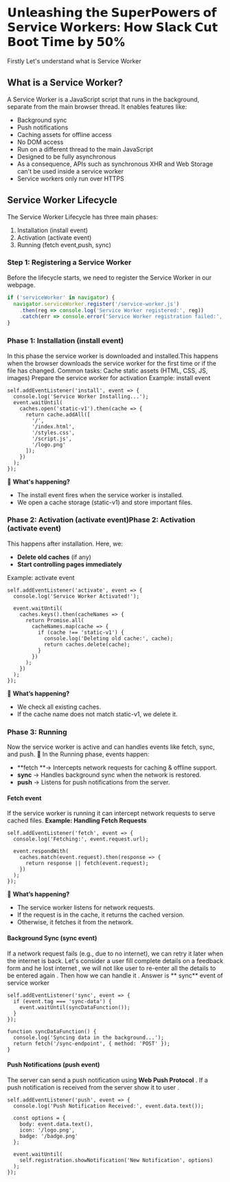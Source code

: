 # 𝗨𝗻𝗹𝗲𝗮𝘀𝗵𝗶𝗻𝗴 𝘁𝗵𝗲 𝗦𝘂𝗽𝗲𝗿𝗣𝗼𝘄𝗲𝗿𝘀 𝗼𝗳 𝗦𝗲𝗿𝘃𝗶𝗰𝗲 𝗪𝗼𝗿𝗸𝗲𝗿𝘀: 𝗛𝗼𝘄 𝗦𝗹𝗮𝗰𝗸 𝗖𝘂𝘁 𝗕𝗼𝗼𝘁 𝗧𝗶𝗺𝗲 𝗯𝘆 𝟱𝟬%

Firstly Let's understand what is Service Worker

## What is a Service Worker?
A Service Worker is a JavaScript script that runs in the background, separate from the main browser thread. It enables features like:
- Background sync
- Push notifications
- Caching assets for offline access
- No DOM access 
- Run on a different thread to the main JavaScript
- Designed to be fully asynchronous 
-  As a consequence, APIs such as synchronous XHR and Web Storage can't be used inside a service worker
- Service workers only run over HTTPS

## Service Worker Lifecycle
The Service Worker Lifecycle has three main phases:
1. Installation (install event)
2. Activation (activate event)
3. Running (fetch event,push, sync)

### Step 1: Registering a Service Worker
Before the lifecycle starts, we need to register the Service Worker in our webpage.
```javascript
if ('serviceWorker' in navigator) {
  navigator.serviceWorker.register('/service-worker.js')
    .then(reg => console.log('Service Worker registered:', reg))
    .catch(err => console.error('Service Worker registration failed:', err));
}

```
### Phase 1: Installation (install event)
In this phase the service worker is downloaded and installed.This happens when the browser downloads the service worker for the first time or if the file has changed.
Common tasks:
Cache static assets (HTML, CSS, JS, images)
Prepare the service worker for activation
Example: install event
```
self.addEventListener('install', event => {
  console.log('Service Worker Installing...');
  event.waitUntil(
    caches.open('static-v1').then(cache => {
      return cache.addAll([
        '/',
        '/index.html',
        '/styles.css',
        '/script.js',
        '/logo.png'
      ]);
    })
  );
});

```
🔹 **What's happening?**
- The install event fires when the service worker is installed.
- We open a cache storage (static-v1) and store important files.

### Phase 2: Activation (activate event)Phase 2: Activation (activate event)
This happens after installation. Here, we:
- **Delete old caches** (if any)
- **Start controlling pages immediately**

Example: activate event
```
self.addEventListener('activate', event => {
  console.log('Service Worker Activated!');

  event.waitUntil(
    caches.keys().then(cacheNames => {
      return Promise.all(
        cacheNames.map(cache => {
          if (cache !== 'static-v1') {
            console.log('Deleting old cache:', cache);
            return caches.delete(cache);
          }
        })
      );
    })
  );
});

```
🔹 **What’s happening?**
- We check all existing caches.
- If the cache name does not match static-v1, we delete it.

### Phase 3: Running
Now the service worker is active and can handles events like fetch, sync, and push.
🔹 In the Running phase, events happen:
- **fetch **→ Intercepts network requests for caching & offline support.
- **sync** → Handles background sync when the network is restored.
- **push** → Listens for push notifications from the server.

#### Fetch event
If the service worker is running it can intercept network requests to serve cached files.
**Example: Handling Fetch Requests**
```
self.addEventListener('fetch', event => {
  console.log('Fetching:', event.request.url);

  event.respondWith(
    caches.match(event.request).then(response => {
      return response || fetch(event.request);
    })
  );
});
```
🔹 **What’s happening?**
- The service worker listens for network requests.
- If the request is in the cache, it returns the cached version.
- Otherwise, it fetches it from the network.

#### Background Sync (sync event)
If a network request fails (e.g., due to no internet), we can retry it later when the internet is back. Let's consider a user fill complete details on a feedback form and he lost internet , we will not like user to re-enter all the details to be entered again . Then how we can handle it . Answer is ** sync** event of service worker 

```
self.addEventListener('sync', event => {
  if (event.tag === 'sync-data') {
    event.waitUntil(syncDataFunction());
  }
});

function syncDataFunction() {
  console.log('Syncing data in the background...');
  return fetch('/sync-endpoint', { method: 'POST' });
}

```
#### Push Notifications (push event)
The server can send a push notification using **Web Push Protocol** . If a push notification is received from the server show it to user .

```
self.addEventListener('push', event => {
  console.log('Push Notification Received:', event.data.text());

  const options = {
    body: event.data.text(),
    icon: '/logo.png',
    badge: '/badge.png'
  };

  event.waitUntil(
    self.registration.showNotification('New Notification', options)
  );
});
```





















